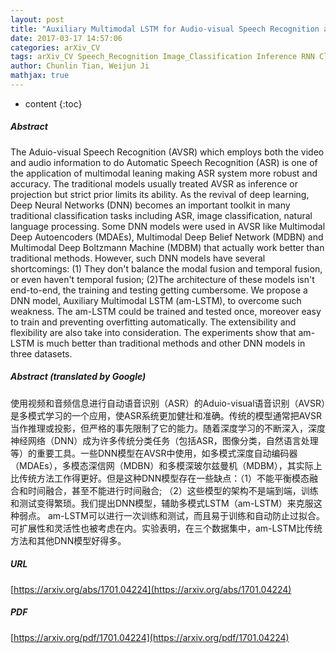 ```yaml
---
layout: post
title: "Auxiliary Multimodal LSTM for Audio-visual Speech Recognition and Lipreading"
date: 2017-03-17 14:57:06
categories: arXiv_CV
tags: arXiv_CV Speech_Recognition Image_Classification Inference RNN Classification Deep_Learning Recognition
author: Chunlin Tian, Weijun Ji
mathjax: true
---
```


* content
{:toc}

##### Abstract
The Aduio-visual Speech Recognition (AVSR) which employs both the video and audio information to do Automatic Speech Recognition (ASR) is one of the application of multimodal leaning making ASR system more robust and accuracy. The traditional models usually treated AVSR as inference or projection but strict prior limits its ability. As the revival of deep learning, Deep Neural Networks (DNN) becomes an important toolkit in many traditional classification tasks including ASR, image classification, natural language processing. Some DNN models were used in AVSR like Multimodal Deep Autoencoders (MDAEs), Multimodal Deep Belief Network (MDBN) and Multimodal Deep Boltzmann Machine (MDBM) that actually work better than traditional methods. However, such DNN models have several shortcomings: (1) They don't balance the modal fusion and temporal fusion, or even haven't temporal fusion; (2)The architecture of these models isn't end-to-end, the training and testing getting cumbersome. We propose a DNN model, Auxiliary Multimodal LSTM (am-LSTM), to overcome such weakness. The am-LSTM could be trained and tested once, moreover easy to train and preventing overfitting automatically. The extensibility and flexibility are also take into consideration. The experiments show that am-LSTM is much better than traditional methods and other DNN models in three datasets.

##### Abstract (translated by Google)
使用视频和音频信息进行自动语音识别（ASR）的Aduio-visual语音识别（AVSR）是多模式学习的一个应用，使ASR系统更加健壮和准确。传统的模型通常把AVSR当作推理或投影，但严格的事先限制了它的能力。随着深度学习的不断深入，深度神经网络（DNN）成为许多传统分类任务（包括ASR，图像分类，自然语言处理等）的重要工具。一些DNN模型在AVSR中使用，如多模式深度自动编码器（MDAEs），多模态深信网（MDBN）和多模深玻尔兹曼机（MDBM），其实际上比传统方法工作得更好。但是这种DNN模型存在一些缺点：（1）不能平衡模态融合和时间融合，甚至不能进行时间​​融合; （2）这些模型的架构不是端到端，训练和测试变得繁琐。我们提出DNN模型，辅助多模式LSTM（am-LSTM）来克服这种弱点。 am-LSTM可以进行一次训练和测试，而且易于训练和自动防止过拟合。可扩展性和灵活性也被考虑在内。实验表明，在三个数据集中，am-LSTM比传统方法和其他DNN模型好得多。

##### URL
[https://arxiv.org/abs/1701.04224](https://arxiv.org/abs/1701.04224)

##### PDF
[https://arxiv.org/pdf/1701.04224](https://arxiv.org/pdf/1701.04224)

